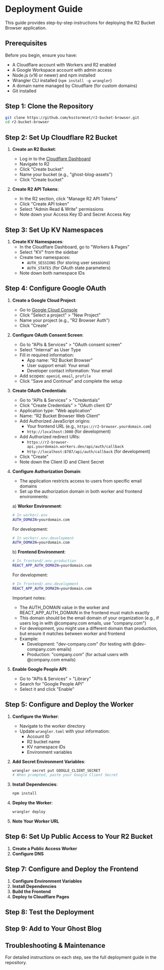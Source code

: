 # Deployment Guide

This guide provides step-by-step instructions for deploying the R2 Bucket Browser application.

## Prerequisites

Before you begin, ensure you have:

- A Cloudflare account with Workers and R2 enabled
- A Google Workspace account with admin access
- Node.js (v16 or newer) and npm installed
- Wrangler CLI installed (`npm install -g wrangler`)
- A domain name managed by Cloudflare (for custom domains)
- Git installed

## Step 1: Clone the Repository

```bash
git clone https://github.com/ksstormnet/r2-bucket-browser.git
cd r2-bucket-browser
```

## Step 2: Set Up Cloudflare R2 Bucket

1. **Create an R2 Bucket**:
   - Log in to the [Cloudflare Dashboard](https://dash.cloudflare.com)
   - Navigate to R2
   - Click "Create bucket"
   - Name your bucket (e.g., "ghost-blog-assets")
   - Click "Create bucket"

2. **Create R2 API Tokens**:
   - In the R2 section, click "Manage R2 API Tokens"
   - Click "Create API token"
   - Select "Admin Read & Write" permissions
   - Note down your Access Key ID and Secret Access Key

## Step 3: Set Up KV Namespaces

1. **Create KV Namespaces**:
   - In the Cloudflare Dashboard, go to "Workers & Pages"
   - Select "KV" from the sidebar
   - Create two namespaces:
     - `AUTH_SESSIONS` (for storing user sessions)
     - `AUTH_STATES` (for OAuth state parameters)
   - Note down both namespace IDs

## Step 4: Configure Google OAuth

1. **Create a Google Cloud Project**:
   - Go to [Google Cloud Console](https://console.cloud.google.com)
   - Click "Select a project" > "New Project"
   - Name your project (e.g., "R2 Browser Auth")
   - Click "Create"

2. **Configure OAuth Consent Screen**:
   - Go to "APIs & Services" > "OAuth consent screen"
   - Select "Internal" as User Type
   - Fill in required information:
     - App name: "R2 Bucket Browser"
     - User support email: Your email
     - Developer contact information: Your email
   - Add scopes: `openid`, `email`, `profile`
   - Click "Save and Continue" and complete the setup

3. **Create OAuth Credentials**:
   - Go to "APIs & Services" > "Credentials"
   - Click "Create Credentials" > "OAuth client ID"
   - Application type: "Web application"
   - Name: "R2 Bucket Browser Web Client"
   - Add Authorized JavaScript origins:
     - Your frontend URL (e.g., `https://r2-browser.yourdomain.com`)
     - `http://localhost:3000` (for development)
   - Add Authorized redirect URIs:
     - `https://r2-browser-api.yourdomain.workers.dev/api/auth/callback`
     - `http://localhost:8787/api/auth/callback` (for development)
   - Click "Create"
   - Note down the Client ID and Client Secret

4. **Configure Authorization Domain**:
   - The application restricts access to users from specific email domains
   - Set up the authorization domain in both worker and frontend environments:

   a) **Worker Environment**:
      ```bash
      # In worker/.env
      AUTH_DOMAIN=yourdomain.com
      ```
      For development:
      ```bash
      # In worker/.env.development
      AUTH_DOMAIN=yourdomain.com
      ```

   b) **Frontend Environment**:
      ```bash
      # In frontend/.env.production
      REACT_APP_AUTH_DOMAIN=yourdomain.com
      ```
      For development:
      ```bash
      # In frontend/.env.development
      REACT_APP_AUTH_DOMAIN=yourdomain.com
      ```

   Important notes:
   - The AUTH_DOMAIN value in the worker and REACT_APP_AUTH_DOMAIN in the frontend must match exactly
   - This domain should be the email domain of your organization (e.g., if users log in with @company.com emails, use "company.com")
   - For development, you might use a different domain than production, but ensure it matches between worker and frontend
   - Example:
     * Development: "dev-company.com" (for testing with @dev-company.com emails)
     * Production: "company.com" (for actual users with @company.com emails)

5. **Enable Google People API**:
   - Go to "APIs & Services" > "Library"
   - Search for "Google People API"
   - Select it and click "Enable"

## Step 5: Configure and Deploy the Worker

1. **Configure the Worker**:
   - Navigate to the worker directory
   - Update `wrangler.toml` with your information:
     - Account ID
     - R2 bucket name
     - KV namespace IDs
     - Environment variables

2. **Add Secret Environment Variables**:
   ```bash
   wrangler secret put GOOGLE_CLIENT_SECRET
   # When prompted, paste your Google Client Secret
   ```

3. **Install Dependencies**:
   ```bash
   npm install
   ```

4. **Deploy the Worker**:
   ```bash
   wrangler deploy
   ```

5. **Note Your Worker URL**

## Step 6: Set Up Public Access to Your R2 Bucket

1. **Create a Public Access Worker**
2. **Configure DNS**

## Step 7: Configure and Deploy the Frontend

1. **Configure Environment Variables**
2. **Install Dependencies**
3. **Build the Frontend**
4. **Deploy to Cloudflare Pages**

## Step 8: Test the Deployment

## Step 9: Add to Your Ghost Blog

## Troubleshooting & Maintenance

For detailed instructions on each step, see the full deployment guide in the repository.
